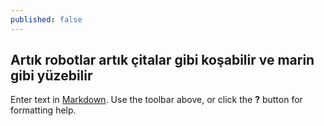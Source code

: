 ```yaml
---
published: false
---
```

## Artık robotlar artık çitalar gibi koşabilir ve marin gibi yüzebilir

Enter text in [Markdown](http://daringfireball.net/projects/markdown/). Use the toolbar above, or click the **?** button for formatting help.
